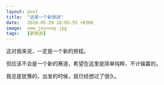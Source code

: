 ```yaml
---
layout: post
title:  "这是一个新旅途"
date:   2018-05-29 18:05:55 +0300
image:  new_journey.jpg
tags:   [新旅途]
---
```

这对我来说，一定是一个新的旅程。

但应该不会是一个新的赛道，希望在这里是简单纯粹，不计输赢的。

我总是犹豫的，出发的时候，就已经想过了很久。
